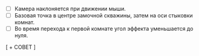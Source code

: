 - [ ] Камера наклоняется при движении мыши.
- [ ] Базовая точка в центре замочной скважины, затем на оси стыковки комнат.
- [ ] Во время перехода к первой комнате угол эффекта уменьшается до нуля.

[ + СОВЕТ ]

